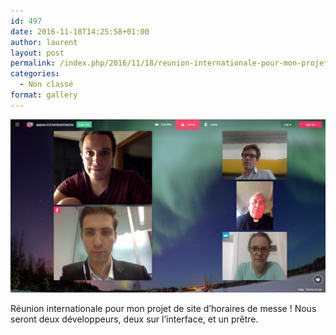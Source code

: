 ```yaml
---
id: 497
date: 2016-11-18T14:25:58+01:00
author: laurent
layout: post
permalink: /index.php/2016/11/18/reunion-internationale-pour-mon-projet-de-site/
categories:
  - Non classé
format: gallery
---
```

<img src="/images/2016/11/tumblr_ogudfaqu6a1uuvt0bo1_1280.jpg" />

Réunion internationale pour mon projet de site d’horaires de messe ! Nous seront deux développeurs, deux sur l’interface, et un prêtre.